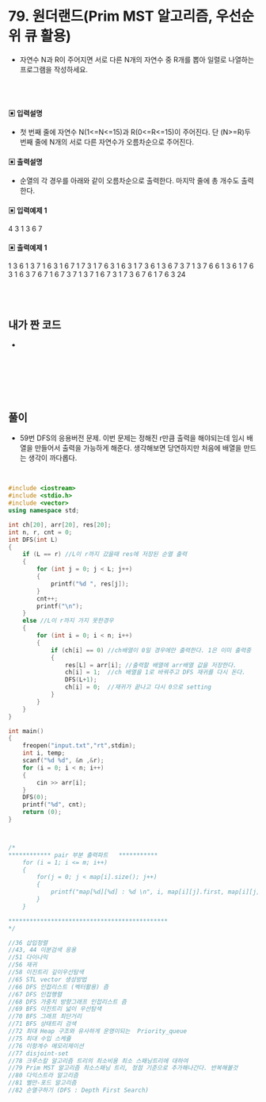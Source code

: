 # 79. 원더랜드(Prim MST 알고리즘, 우선순위 큐 활용)

* 자연수 N과 R이 주어지면 서로 다른 N개의 자연수 중 R개를 뽑아 일렬로 나열하는 프로그램을 작성하세요. 




<br/>
<br/>

#### ▣ 입력설명

* 첫 번째 줄에 자연수 N(1<=N<=15)과 R(0<=R<=15)이 주어진다. 단 (N>=R)두 번째 줄에 N개의 서로 다른 자연수가 오름차순으로 주어진다.





#### ▣ 출력설명

* 순열의 각 경우를 아래와 같이 오름차순으로 출력한다. 마지막 줄에 총 개수도 출력한다.



#### ▣ 입력예제 1
4 3
1 3 6 7





#### ▣ 출력예제 1
1 3 6
1 3 7
1 6 3
1 6 7
1 7 3
1 7 6
3 1 6
3 1 7
3 6 1
3 6 7
3 7 1
3 7 6
6 1 3
6 1 7
6 3 1
6 3 7
6 7 1
6 7 3
7 1 3
7 1 6
7 3 1
7 3 6
7 6 1
7 6 3
24


<br/>
<br/>


## 내가 짠 코드
* 

<br/>

```c++


```


<br><br> 

## 풀이
* 59번 DFS의 응용버전 문제. 이번 문제는 정해진 r만큼 출력을 해야되는데 임시 배열을 만들어서 출력을 가능하게 해준다. 생각해보면 당연하지만 처음에 배열을 만드는 생각이 까다롭다.

<br/>

```c++
#include <iostream>
#include <stdio.h>
#include <vector>
using namespace std;

int ch[20], arr[20], res[20];
int n, r, cnt = 0;
int DFS(int L)
{
	if (L == r) //L이 r까지 갔을때 res에 저장된 순열 출력 
	{
		for (int j = 0; j < L; j++)
		{
			printf("%d ", res[j]);
		}
		cnt++;
		printf("\n");
	}
	else //L이 r까지 가지 못한경우 
	{
		for (int i = 0; i < n; i++)
		{
			if (ch[i] == 0) //ch배열이 0일 경우에만 출력한다. 1은 이미 출력중 
			{
				res[L] = arr[i]; //출력할 배열에 arr배열 값을 저장한다. 
				ch[i] = 1;	//ch 배열을 1로 바꿔주고 DFS 재귀를 다시 돈다. 
				DFS(L+1);
				ch[i] = 0;	//재귀가 끝나고 다시 0으로 setting 
			}
		}
	}
}

int main()
{
	freopen("input.txt","rt",stdin);
	int i, temp;
	scanf("%d %d", &n ,&r);
	for (i = 0; i < n; i++)
	{
		cin >> arr[i];
	}
	DFS(0);
	printf("%d", cnt);
	return (0);
} 



/*
************ pair 부분 출력파트   ***********
 	for (i = 1; i <= m; i++)
	{
		for(j = 0; j < map[i].size(); j++)
		{
			printf("map[%d][%d] : %d \n", i, map[i][j].first, map[i][j].second);
		}
	}

*********************************************
*/

//36 삽입정렬 
//43, 44 이분검색 응용 
//51 다이나믹 
//56 재귀
//58 이진트리 깊이우선탐색 
//65 STL vector 생성방법 
//66 DFS 인접리스트 (벡터활용) 즘 
//67 DFS 인접행렬 
//68 DFS 가중치 방향그래프 인접리스트 즘 
//69 BFS 이진트리 넓이 우선탐색 
//70 BFS 그래프 최단거리 
//71 BFS 상태트리 검색 
//72 최대 Heap 구조와 유사하게 운영이되는  Priority_queue
//75 최대 수입 스케쥴
//76 이항계수 메모리제이션 
//77 disjoint-set
//78 크루스칼 알고리즘 트리의 최소비용 최소 스패닝트리에 대하여
//79 Prim MST 알고리즘 최소스패닝 트리, 정점 기준으로 추가해나간다. 반복해볼것
//80 다익스트라 알고리즘
//81 벨만-포드 알고리즘
//82 순열구하기 (DFS : Depth First Search) 
```
